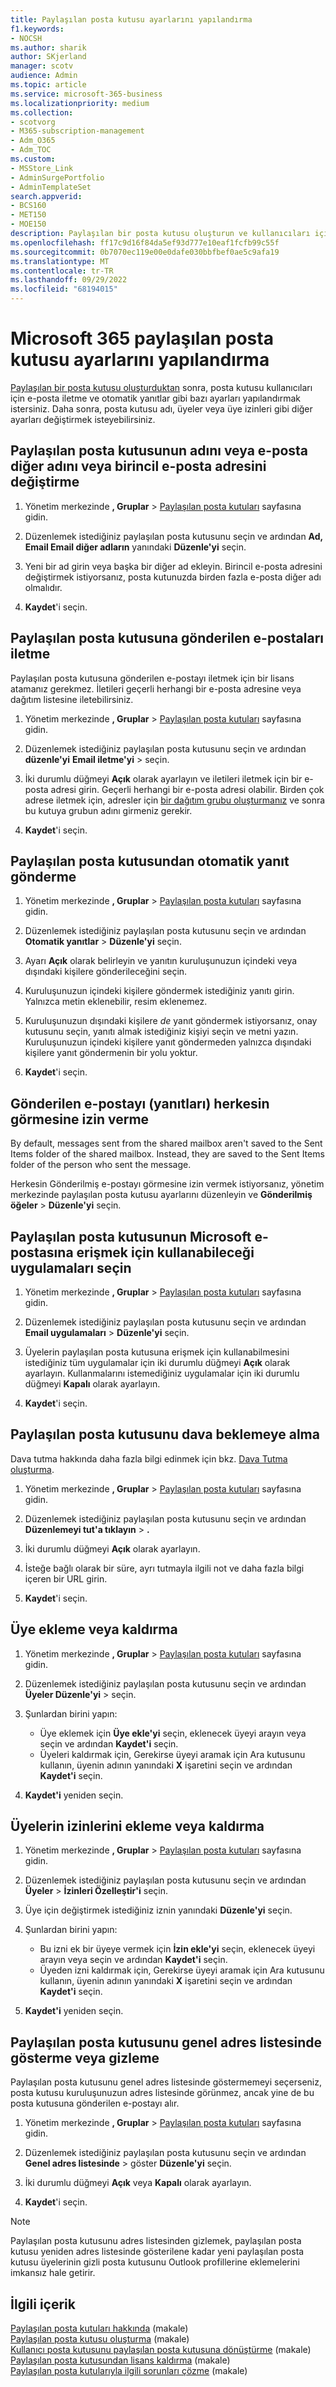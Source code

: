 ```yaml
---
title: Paylaşılan posta kutusu ayarlarını yapılandırma
f1.keywords:
- NOCSH
ms.author: sharik
author: SKjerland
manager: scotv
audience: Admin
ms.topic: article
ms.service: microsoft-365-business
ms.localizationpriority: medium
ms.collection:
- scotvorg
- M365-subscription-management
- Adm_O365
- Adm_TOC
ms.custom:
- MSStore_Link
- AdminSurgePortfolio
- AdminTemplateSet
search.appverid:
- BCS160
- MET150
- MOE150
description: Paylaşılan bir posta kutusu oluşturun ve kullanıcıları için e-posta iletme ve otomatik yanıtlar gibi bazı ayarları yapılandırın.
ms.openlocfilehash: ff17c9d16f84da5ef93d777e10eaf1fcfb99c55f
ms.sourcegitcommit: 0b7070ec119e00e0dafe030bbfbef0ae5c9afa19
ms.translationtype: MT
ms.contentlocale: tr-TR
ms.lasthandoff: 09/29/2022
ms.locfileid: "68194015"
---
```

# <a name="configure-microsoft-365-shared-mailbox-settings"></a>Microsoft 365 paylaşılan posta kutusu ayarlarını yapılandırma

[Paylaşılan bir posta kutusu oluşturduktan](create-a-shared-mailbox.md) sonra, posta kutusu kullanıcıları için e-posta iletme ve otomatik yanıtlar gibi bazı ayarları yapılandırmak istersiniz. Daha sonra, posta kutusu adı, üyeler veya üye izinleri gibi diğer ayarları değiştirmek isteyebilirsiniz. 

## <a name="change-the-name-or-email-alias-of-a-shared-mailbox-or-change-the-primary-email-address"></a>Paylaşılan posta kutusunun adını veya e-posta diğer adını veya birincil e-posta adresini değiştirme

1. Yönetim merkezinde **, Gruplar** \> <a href="https://go.microsoft.com/fwlink/p/?linkid=2066847" target="_blank">Paylaşılan posta kutuları</a> sayfasına gidin.

2. Düzenlemek istediğiniz paylaşılan posta kutusunu seçin ve ardından **Ad, Email Email diğer adların** yanındaki **Düzenle'yi** seçin.

3. Yeni bir ad girin veya başka bir diğer ad ekleyin. Birincil e-posta adresini değiştirmek istiyorsanız, posta kutunuzda birden fazla e-posta diğer adı olmalıdır.

4. **Kaydet**'i seçin.

## <a name="forward-emails-that-are-sent-to-a-shared-mailbox"></a>Paylaşılan posta kutusuna gönderilen e-postaları iletme

Paylaşılan posta kutusuna gönderilen e-postayı iletmek için bir lisans atamanız gerekmez. İletileri geçerli herhangi bir e-posta adresine veya dağıtım listesine iletebilirsiniz.

1. Yönetim merkezinde **, Gruplar** \> <a href="https://go.microsoft.com/fwlink/p/?linkid=2066847" target="_blank">Paylaşılan posta kutuları</a> sayfasına gidin.

2. Düzenlemek istediğiniz paylaşılan posta kutusunu seçin ve ardından **düzenle'yi** **Email iletme'yi** \> seçin.
    
3. İki durumlu düğmeyi **Açık** olarak ayarlayın ve iletileri iletmek için bir e-posta adresi girin. Geçerli herhangi bir e-posta adresi olabilir. Birden çok adrese iletmek için, adresler için [bir dağıtım grubu oluşturmanız](/office365/admin/setup/create-distribution-lists) ve sonra bu kutuya grubun adını girmeniz gerekir.
    
4. **Kaydet**'i seçin.

## <a name="send-automatic-replies-from-a-shared-mailbox"></a>Paylaşılan posta kutusundan otomatik yanıt gönderme

1. Yönetim merkezinde **, Gruplar** \> <a href="https://go.microsoft.com/fwlink/p/?linkid=2066847" target="_blank">Paylaşılan posta kutuları</a> sayfasına gidin.

2. Düzenlemek istediğiniz paylaşılan posta kutusunu seçin ve ardından **Otomatik yanıtlar** \> **Düzenle'yi** seçin.
    
3. Ayarı **Açık** olarak belirleyin ve yanıtın kuruluşunuzun içindeki veya dışındaki kişilere gönderileceğini seçin.

4. Kuruluşunuzun içindeki kişilere göndermek istediğiniz yanıtı girin. Yalnızca metin eklenebilir, resim eklenemez.

5. Kuruluşunuzun dışındaki kişilere *de* yanıt göndermek istiyorsanız, onay kutusunu seçin, yanıtı almak istediğiniz kişiyi seçin ve metni yazın. Kuruluşunuzun içindeki kişilere yanıt göndermeden yalnızca dışındaki kişilere yanıt göndermenin bir yolu yoktur.

6. **Kaydet**'i seçin.

## <a name="allow-everyone-to-see-the-sent-email-the-replies"></a>Gönderilen e-postayı (yanıtları) herkesin görmesine izin verme

By default, messages sent from the shared mailbox aren't saved to the Sent Items folder of the shared mailbox. Instead, they are saved to the Sent Items folder of the person who sent the message.

Herkesin Gönderilmiş e-postayı görmesine izin vermek istiyorsanız, yönetim merkezinde paylaşılan posta kutusu ayarlarını düzenleyin ve **Gönderilmiş öğeler** \> **Düzenle'yi** seçin.


## <a name="choose-the-apps-that-a-shared-mailbox-can-use-to-access-microsoft-email"></a>Paylaşılan posta kutusunun Microsoft e-postasına erişmek için kullanabileceği uygulamaları seçin

1. Yönetim merkezinde **, Gruplar** \> <a href="https://go.microsoft.com/fwlink/p/?linkid=2066847" target="_blank">Paylaşılan posta kutuları</a> sayfasına gidin.

2. Düzenlemek istediğiniz paylaşılan posta kutusunu seçin ve ardından **Email uygulamaları** \> **Düzenle'yi** seçin.

3. Üyelerin paylaşılan posta kutusuna erişmek için kullanabilmesini istediğiniz tüm uygulamalar için iki durumlu düğmeyi **Açık** olarak ayarlayın. Kullanmalarını istemediğiniz uygulamalar için iki durumlu düğmeyi **Kapalı** olarak ayarlayın. 

4. **Kaydet**'i seçin.


## <a name="put-a-shared-mailbox-on-litigation-hold"></a>Paylaşılan posta kutusunu dava beklemeye alma

Dava tutma hakkında daha fazla bilgi edinmek için bkz. [Dava Tutma oluşturma](../../compliance/create-a-litigation-hold.md).

1. Yönetim merkezinde **, Gruplar** \> <a href="https://go.microsoft.com/fwlink/p/?linkid=2066847" target="_blank">Paylaşılan posta kutuları</a> sayfasına gidin.

2. Düzenlemek istediğiniz paylaşılan posta kutusunu seçin ve ardından **Düzenlemeyi tut'a tıklayın** \> **.**

3. İki durumlu düğmeyi **Açık** olarak ayarlayın. 

4. İsteğe bağlı olarak bir süre, ayrı tutmayla ilgili not ve daha fazla bilgi içeren bir URL girin.  

5. **Kaydet**'i seçin.


## <a name="add-or-remove-members"></a>Üye ekleme veya kaldırma

1. Yönetim merkezinde **, Gruplar** \> <a href="https://go.microsoft.com/fwlink/p/?linkid=2066847" target="_blank">Paylaşılan posta kutuları</a> sayfasına gidin.

2. Düzenlemek istediğiniz paylaşılan posta kutusunu seçin ve ardından **Üyeler Düzenle'yi** \> seçin.

3. Şunlardan birini yapın:
   - Üye eklemek için **Üye ekle'yi** seçin, eklenecek üyeyi arayın veya seçin ve ardından **Kaydet'i** seçin.
   - Üyeleri kaldırmak için, Gerekirse üyeyi aramak için Ara kutusunu kullanın, üyenin adının yanındaki **X** işaretini seçin ve ardından **Kaydet'i** seçin. 

4. **Kaydet'i** yeniden seçin.

## <a name="add-or-remove-permissions-of-members"></a>Üyelerin izinlerini ekleme veya kaldırma

1. Yönetim merkezinde **, Gruplar** \> <a href="https://go.microsoft.com/fwlink/p/?linkid=2066847" target="_blank">Paylaşılan posta kutuları</a> sayfasına gidin.

2. Düzenlemek istediğiniz paylaşılan posta kutusunu seçin ve ardından **Üyeler** \> **İzinleri Özelleştir'i** seçin.

3. Üye için değiştirmek istediğiniz iznin yanındaki **Düzenle'yi** seçin. 

4. Şunlardan birini yapın:
   - Bu izni ek bir üyeye vermek için **İzin ekle'yi** seçin, eklenecek üyeyi arayın veya seçin ve ardından **Kaydet'i** seçin.
   - Üyeden izni kaldırmak için, Gerekirse üyeyi aramak için Ara kutusunu kullanın, üyenin adının yanındaki **X** işaretini seçin ve ardından **Kaydet'i** seçin. 

4. **Kaydet'i** yeniden seçin.

## <a name="show-or-hide-a-shared-mailbox-in-the-global-address-list"></a>Paylaşılan posta kutusunu genel adres listesinde gösterme veya gizleme

Paylaşılan posta kutusunu genel adres listesinde göstermemeyi seçerseniz, posta kutusu kuruluşunuzun adres listesinde görünmez, ancak yine de bu posta kutusuna gönderilen e-postayı alır. 

1. Yönetim merkezinde **, Gruplar** \> <a href="https://go.microsoft.com/fwlink/p/?linkid=2066847" target="_blank">Paylaşılan posta kutuları</a> sayfasına gidin.

2. Düzenlemek istediğiniz paylaşılan posta kutusunu seçin ve ardından **Genel adres listesinde** \> göster **Düzenle'yi** seçin.

3. İki durumlu düğmeyi **Açık**  veya **Kapalı** olarak ayarlayın. 

4. **Kaydet**'i seçin.

> [!NOTE]
> Paylaşılan posta kutusunu adres listesinden gizlemek, paylaşılan posta kutusu yeniden adres listesinde gösterilene kadar yeni paylaşılan posta kutusu üyelerinin gizli posta kutusunu Outlook profillerine eklemelerini imkansız hale getirir. 

## <a name="related-content"></a>İlgili içerik

[Paylaşılan posta kutuları hakkında](about-shared-mailboxes.md) (makale)\
[Paylaşılan posta kutusu oluşturma](create-a-shared-mailbox.md) (makale)\
[Kullanıcı posta kutusunu paylaşılan posta kutusuna dönüştürme](convert-user-mailbox-to-shared-mailbox.md) (makale)\
[Paylaşılan posta kutusundan lisans kaldırma](remove-license-from-shared-mailbox.md) (makale)\
[Paylaşılan posta kutularıyla ilgili sorunları çözme](resolve-issues-with-shared-mailboxes.md) (makale)